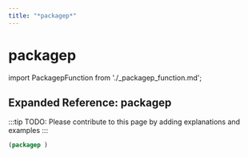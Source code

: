 ```yaml
---
title: "*packagep*"
---
```


# packagep

import PackagepFunction from './_packagep_function.md';

<PackagepFunction />

## Expanded Reference: packagep

:::tip
TODO: Please contribute to this page by adding explanations and examples
:::

```lisp
(packagep )
```
